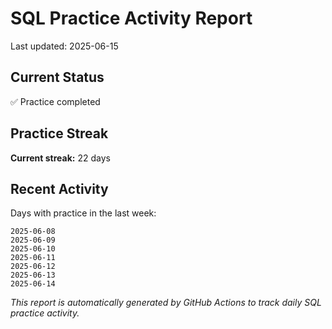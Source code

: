 # SQL Practice Activity Report

Last updated: 2025-06-15

## Current Status

✅ Practice completed

## Practice Streak

**Current streak:** 22 days

## Recent Activity

Days with practice in the last week:

```
2025-06-08
2025-06-09
2025-06-10
2025-06-11
2025-06-12
2025-06-13
2025-06-14
```

*This report is automatically generated by GitHub Actions to track daily SQL practice activity.*
